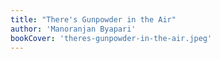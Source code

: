```yaml
---
title: "There's Gunpowder in the Air"
author: 'Manoranjan Byapari'
bookCover: 'theres-gunpowder-in-the-air.jpeg'
---
```

